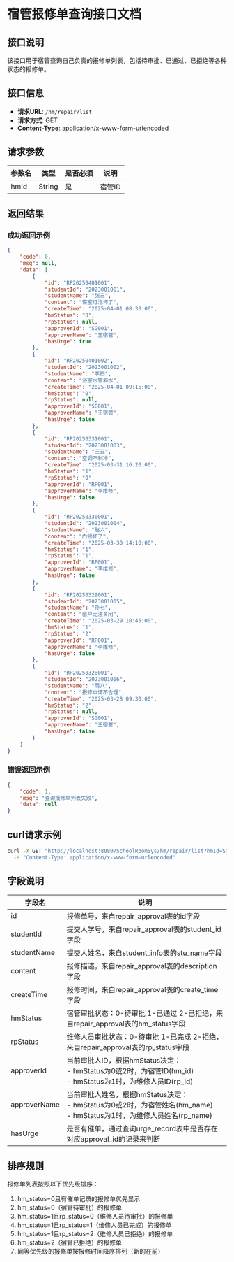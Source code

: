 # 宿管报修单查询接口文档

## 接口说明
该接口用于宿管查询自己负责的报修单列表，包括待审批、已通过、已拒绝等各种状态的报修单。

## 接口信息
- **请求URL**: `/hm/repair/list`
- **请求方式**: GET
- **Content-Type**: application/x-www-form-urlencoded

## 请求参数
| 参数名 | 类型 | 是否必须 | 说明 |
| ---- | ---- | ---- | ---- |
| hmId | String | 是 | 宿管ID |

## 返回结果

### 成功返回示例
```json
{
    "code": 0,
    "msg": null,
    "data": [
        {
            "id": "RP20250401001",
            "studentId": "2023001001",
            "studentName": "张三",
            "content": "寝室灯泡坏了",
            "createTime": "2025-04-01 08:30:00",
            "hmStatus": "0",
            "rpStatus": null,
            "approverId": "SG001",
            "approverName": "王宿管",
            "hasUrge": true
        },
        {
            "id": "RP20250401002",
            "studentId": "2023001002",
            "studentName": "李四",
            "content": "浴室水管漏水",
            "createTime": "2025-04-01 09:15:00",
            "hmStatus": "0",
            "rpStatus": null,
            "approverId": "SG001",
            "approverName": "王宿管",
            "hasUrge": false
        },
        {
            "id": "RP20250331001",
            "studentId": "2023001003",
            "studentName": "王五",
            "content": "空调不制冷",
            "createTime": "2025-03-31 16:20:00",
            "hmStatus": "1",
            "rpStatus": "0",
            "approverId": "RP001",
            "approverName": "李维修",
            "hasUrge": false
        },
        {
            "id": "RP20250330001",
            "studentId": "2023001004",
            "studentName": "赵六",
            "content": "门锁坏了",
            "createTime": "2025-03-30 14:10:00",
            "hmStatus": "1",
            "rpStatus": "1",
            "approverId": "RP001",
            "approverName": "李维修",
            "hasUrge": false
        },
        {
            "id": "RP20250329001",
            "studentId": "2023001005",
            "studentName": "孙七",
            "content": "窗户无法关闭",
            "createTime": "2025-03-29 10:45:00",
            "hmStatus": "1",
            "rpStatus": "2",
            "approverId": "RP001",
            "approverName": "李维修",
            "hasUrge": false
        },
        {
            "id": "RP20250328001",
            "studentId": "2023001006",
            "studentName": "周八",
            "content": "报修申请不合理",
            "createTime": "2025-03-28 09:30:00",
            "hmStatus": "2",
            "rpStatus": null,
            "approverId": "SG001",
            "approverName": "王宿管",
            "hasUrge": false
        }
    ]
}
```

### 错误返回示例
```json
{
    "code": 1,
    "msg": "查询报修单列表失败",
    "data": null
}
```

## curl请求示例
```bash
curl -X GET "http://localhost:8080/SchoolRoomSys/hm/repair/list?hmId=SG001" \
  -H "Content-Type: application/x-www-form-urlencoded"
```

## 字段说明
| 字段名 | 说明 |
| ---- | ---- |
| id | 报修单号，来自repair_approval表的id字段 |
| studentId | 提交人学号，来自repair_approval表的student_id字段 |
| studentName | 提交人姓名，来自student_info表的stu_name字段 |
| content | 报修描述，来自repair_approval表的description字段 |
| createTime | 报修时间，来自repair_approval表的create_time字段 |
| hmStatus | 宿管审批状态：0-待审批 1-已通过 2-已拒绝，来自repair_approval表的hm_status字段 |
| rpStatus | 维修人员审批状态：0-待审批 1-已完成 2-拒绝，来自repair_approval表的rp_status字段 |
| approverId | 当前审批人ID，根据hmStatus决定：<br>- hmStatus为0或2时，为宿管ID(hm_id)<br>- hmStatus为1时，为维修人员ID(rp_id) |
| approverName | 当前审批人姓名，根据hmStatus决定：<br>- hmStatus为0或2时，为宿管姓名(hm_name)<br>- hmStatus为1时，为维修人员姓名(rp_name) |
| hasUrge | 是否有催单，通过查询urge_record表中是否存在对应approval_id的记录来判断 |

## 排序规则
报修单列表按照以下优先级排序：
1. hm_status=0且有催单记录的报修单优先显示
2. hm_status=0（宿管待审批）的报修单
3. hm_status=1且rp_status=0（维修人员待审批）的报修单
4. hm_status=1且rp_status=1（维修人员已完成）的报修单
5. hm_status=1且rp_status=2（维修人员已拒绝）的报修单
6. hm_status=2（宿管已拒绝）的报修单
7. 同等优先级的报修单按报修时间降序排列（新的在前） 